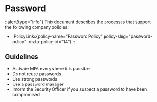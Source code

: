 # Password

::alert{type="info"}
This document describes the processes that support the following company policies:
- :PolicyLinks{policy-name="Password Policy" policy-slug="password-policy" :drata-policy-id="14"}
::

## Guidelines

- Activate MFA everywhere it is possible
- Do not reuse passwords
- Use strong passwords
- Use a password manager
- Inform the Security Officer if you suspect a password to have been compromised
